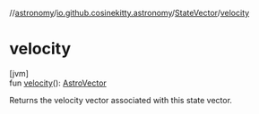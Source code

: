 //[astronomy](../../../index.md)/[io.github.cosinekitty.astronomy](../index.md)/[StateVector](index.md)/[velocity](velocity.md)

# velocity

[jvm]\
fun [velocity](velocity.md)(): [AstroVector](../-astro-vector/index.md)

Returns the velocity vector associated with this state vector.

